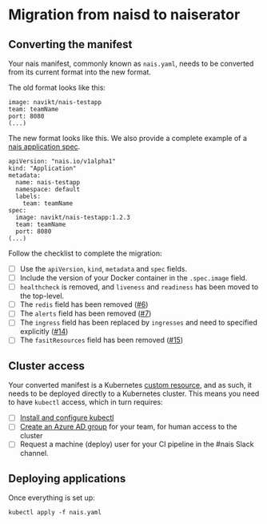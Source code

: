 # Migration from naisd to naiserator

## Converting the manifest

Your nais manifest, commonly known as `nais.yaml`, needs to be converted from its current format into the new format.

The old format looks like this:

```
image: navikt/nais-testapp
team: teamName
port: 8080
(...)
```

The new format looks like this. We also provide a complete example of a
[nais application spec](../examples/nais_example.yaml).

```
apiVersion: "nais.io/v1alpha1"
kind: "Application"
metadata:
  name: nais-testapp
  namespace: default
  labels:
    team: teamName
spec:
  image: navikt/nais-testapp:1.2.3
  team: teamName
  port: 8080
(...)
```

Follow the checklist to complete the migration:

* [ ] Use the `apiVersion`, `kind`, `metadata` and `spec` fields.
* [ ] Include the version of your Docker container in the `.spec.image` field.
* [ ] `healthcheck` is removed, and `liveness` and `readiness` has been moved to the top-level.
* [ ] The `redis` field has been removed ([#6][i6])
* [ ] The `alerts` field has been removed ([#7][i7])
* [ ] The `ingress` field has been replaced by `ingresses` and need to specified explicitly ([#14][i14])
* [ ] The `fasitResources` field has been removed ([#15][i15])

## Cluster access

Your converted manifest is a Kubernetes
[custom resource](https://kubernetes.io/docs/concepts/extend-kubernetes/api-extension/custom-resources/),
and as such, it needs to be deployed directly to a Kubernetes cluster.
This means you need to have `kubectl` access, which in turn requires:

* [ ] [Install and configure kubectl](https://github.com/nais/doc/blob/master/documentation/dev-guide/README.md#install-kubectl)
* [ ] [Create an Azure AD group](https://github.com/navikt/IaC/tree/master/AAD%20Team) for your team, for human access to the cluster
* [ ] Request a machine (deploy) user for your CI pipeline in the #nais Slack channel.

## Deploying applications

Once everything is set up:

```
kubectl apply -f nais.yaml
```


[i6]: https://github.com/nais/naiserator/issues/6
[i7]: https://github.com/nais/naiserator/issues/7
[i14]: https://github.com/nais/naiserator/issues/14
[i15]: https://github.com/nais/naiserator/issues/15
